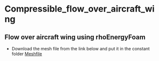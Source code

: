# Compressible_flow_over_aircraft_wing
## Flow over aircraft wing using rhoEnergyFoam
+ Download the mesh file from the link below and put it in the constant folder 
[Meshfile](https://mega.nz/folder/EKEm3b5R#mGdxXxLcFOaUdnih2wxAtw)
